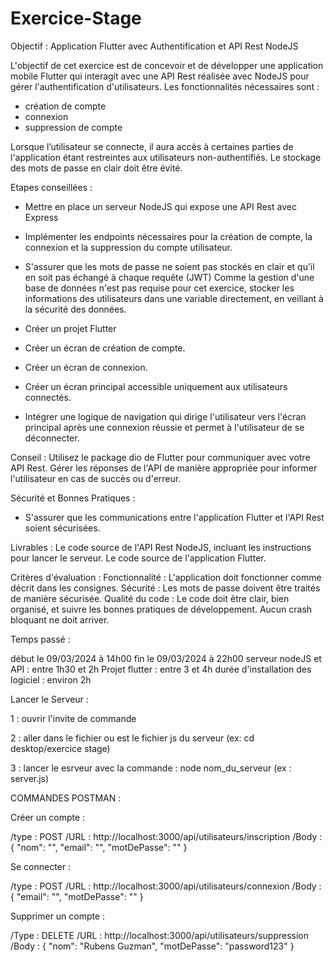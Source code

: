 # Exercice-Stage

Objectif : Application Flutter avec Authentification et API Rest NodeJS

L'objectif de cet exercice est de concevoir et de développer une application mobile Flutter qui interagit avec une API Rest réalisée avec NodeJS pour gérer l'authentification d'utilisateurs. Les fonctionnalités nécessaires sont : 
- création de compte
- connexion
- suppression de compte

Lorsque l’utilisateur se connecte, il aura accès à certaines parties de l'application étant restreintes aux utilisateurs non-authentifiés. 
Le stockage des mots de passe en clair doit être évité.

Etapes conseillées :

- Mettre en place un serveur NodeJS qui expose une API Rest avec Express
- Implémenter les endpoints nécessaires pour la création de compte, la connexion et la suppression du compte utilisateur.
- S'assurer que les mots de passe ne soient pas stockés en clair et qu’il en soit pas échangé à chaque requête (JWT)
Comme la gestion d'une base de données n'est pas requise pour cet exercice, stocker les informations des utilisateurs dans une variable directement, en veillant à la sécurité des données.

- Créer un projet Flutter
- Créer un écran de création de compte.
- Créer un écran de connexion.
- Créer un écran principal accessible uniquement aux utilisateurs connectés.
- Intégrer une logique de navigation qui dirige l'utilisateur vers l'écran principal après une connexion réussie et permet à l'utilisateur de se déconnecter.

Conseil : Utilisez le package dio de Flutter pour communiquer avec votre API Rest. 
Gérer les réponses de l'API de manière appropriée pour informer l'utilisateur en cas de succès ou d'erreur.

Sécurité et Bonnes Pratiques :
- S'assurer que les communications entre l'application Flutter et l'API Rest soient sécurisées.

Livrables :
Le code source de l'API Rest NodeJS, incluant les instructions pour lancer le serveur.
Le code source de l'application Flutter.


Critères d'évaluation :
Fonctionnalité : L'application doit fonctionner comme décrit dans les consignes.
Sécurité : Les mots de passe doivent être traités de manière sécurisée.
Qualité du code : Le code doit être clair, bien organisé, et suivre les bonnes pratiques de développement. Aucun crash bloquant ne doit arriver.









Temps passé : 

début le 09/03/2024 à 14h00
fin le 09/03/2024 à 22h00
serveur nodeJS et API : entre 1h30 et 2h
Projet flutter : entre 3 et 4h
durée d'installation des logiciel : environ 2h


Lancer le Serveur : 

1 : ouvrir l'invite de commande

2 : aller dans le fichier ou est le fichier js du serveur (ex: cd desktop/exercice stage)

3 : lancer le esrveur avec la commande : node nom_du_serveur (ex : server.js)


COMMANDES POSTMAN :

Créer un compte :

/type : POST
/URL : http://localhost:3000/api/utilisateurs/inscription
/Body : 
{
    "nom": "",
    "email": "",
    "motDePasse": ""
}

Se connecter :

/type : POST
/URL : http://localhost:3000/api/utilisateurs/connexion
/Body : 
{
    "email": "",
    "motDePasse": ""
}

Supprimer un compte : 

/Type : DELETE
/URL : http://localhost:3000/api/utilisateurs/suppression
/Body : 
{
    "nom": "Rubens Guzman",
    "motDePasse": "password123"
}
